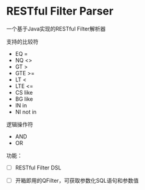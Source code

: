 # RESTful Filter Parser
一个基于Java实现的RESTful Filter解析器

支持的比较符
* EQ  =
* NQ  <>
* GT  >
* GTE >=
* LT  <
* LTE <=
* CS  like
* BG  like
* IN  in
* NI  not in

逻辑操作符
* AND
* OR

功能：
- [ ] RESTful Filter DSL
- [ ] 开箱即用的QFilter，可获取参数化SQL语句和参数值





